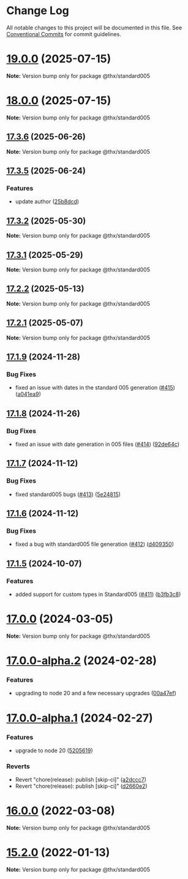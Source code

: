 # Change Log

All notable changes to this project will be documented in this file.
See [Conventional Commits](https://conventionalcommits.org) for commit guidelines.

# [19.0.0](https://github.com/thr-consulting/thr-addons/compare/v17.3.7...v19.0.0) (2025-07-15)

**Note:** Version bump only for package @thx/standard005

# [18.0.0](https://github.com/thr-consulting/thr-addons/compare/v17.3.7...v18.0.0) (2025-07-15)

**Note:** Version bump only for package @thx/standard005

## [17.3.6](https://github.com/thr-consulting/thr-addons/compare/v17.3.5...v17.3.6) (2025-06-26)

**Note:** Version bump only for package @thx/standard005

## [17.3.5](https://github.com/thr-consulting/thr-addons/compare/v17.3.4...v17.3.5) (2025-06-24)

### Features

- update author ([25b8dcd](https://github.com/thr-consulting/thr-addons/commit/25b8dcd28ec0a3a315663ef22d265ea9a958d8d6))

## [17.3.2](https://github.com/thr-consulting/thr-addons/compare/v17.3.1...v17.3.2) (2025-05-30)

**Note:** Version bump only for package @thx/standard005

## [17.3.1](https://github.com/thr-consulting/thr-addons/compare/v17.3.0...v17.3.1) (2025-05-29)

**Note:** Version bump only for package @thx/standard005

## [17.2.2](https://github.com/thr-consulting/thr-addons/compare/v17.2.1...v17.2.2) (2025-05-13)

**Note:** Version bump only for package @thx/standard005

## [17.2.1](https://github.com/thr-consulting/thr-addons/compare/v17.2.0...v17.2.1) (2025-05-07)

**Note:** Version bump only for package @thx/standard005

## [17.1.9](https://github.com/thr-consulting/thr-addons/compare/v17.1.8...v17.1.9) (2024-11-28)

### Bug Fixes

- fixed an issue with dates in the standard 005 generation ([#415](https://github.com/thr-consulting/thr-addons/issues/415)) ([a041ea9](https://github.com/thr-consulting/thr-addons/commit/a041ea90afe838fe19b938fb2000c89580041606))

## [17.1.8](https://github.com/thr-consulting/thr-addons/compare/v17.1.7...v17.1.8) (2024-11-26)

### Bug Fixes

- fixed an issue with date generation in 005 files ([#414](https://github.com/thr-consulting/thr-addons/issues/414)) ([92de64c](https://github.com/thr-consulting/thr-addons/commit/92de64c2f718115e610f7cd88d14e0feb861318f))

## [17.1.7](https://github.com/thr-consulting/thr-addons/compare/v17.1.6...v17.1.7) (2024-11-12)

### Bug Fixes

- fixed standard005 bugs ([#413](https://github.com/thr-consulting/thr-addons/issues/413)) ([5e24815](https://github.com/thr-consulting/thr-addons/commit/5e248157ccf783d46d76a75b2acd7b2ce64bbf11))

## [17.1.6](https://github.com/thr-consulting/thr-addons/compare/v17.1.5...v17.1.6) (2024-11-12)

### Bug Fixes

- fixed a bug with standard005 file generation ([#412](https://github.com/thr-consulting/thr-addons/issues/412)) ([d409350](https://github.com/thr-consulting/thr-addons/commit/d409350ac383090ced4c8cab320cdc732a418b32))

## [17.1.5](https://github.com/thr-consulting/thr-addons/compare/v17.1.4...v17.1.5) (2024-10-07)

### Features

- added support for custom types in Standard005 ([#411](https://github.com/thr-consulting/thr-addons/issues/411)) ([b3fb3c8](https://github.com/thr-consulting/thr-addons/commit/b3fb3c897ebad1f848d1c5a74b477f569f0666f5))

# [17.0.0](https://github.com/thr-consulting/thr-addons/compare/v16.9.1...v17.0.0) (2024-03-05)

**Note:** Version bump only for package @thx/standard005

# [17.0.0-alpha.2](https://github.com/thr-consulting/thr-addons/compare/v17.0.0-alpha.1...v17.0.0-alpha.2) (2024-02-28)

### Features

- upgrading to node 20 and a few necessary upgrades ([00a47ef](https://github.com/thr-consulting/thr-addons/commit/00a47efd83ffa3d5cf326814d5799cdf6801506f))

# [17.0.0-alpha.1](https://github.com/thr-consulting/thr-addons/compare/v16.9.1...v17.0.0-alpha.1) (2024-02-27)

### Features

- upgrade to node 20 ([5205619](https://github.com/thr-consulting/thr-addons/commit/5205619d6d87793df27878c21474a79020d2c01f))

### Reverts

- Revert "chore(release): publish [skip-ci]" ([a2dccc7](https://github.com/thr-consulting/thr-addons/commit/a2dccc7ce54f361e6fde38f788d18297bf5cdada))
- Revert "chore(release): publish [skip-ci]" ([d2660e2](https://github.com/thr-consulting/thr-addons/commit/d2660e2913fd8e7dd06cb8b983b0b8c1bd93d682))

# [16.0.0](https://github.com/thr-consulting/thr-addons/compare/v15.3.0...v16.0.0) (2022-03-08)

**Note:** Version bump only for package @thx/standard005

# [15.2.0](https://github.com/thr-consulting/thr-addons/compare/v15.1.1...v15.2.0) (2022-01-13)

**Note:** Version bump only for package @thx/standard005
